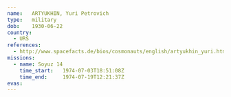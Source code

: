 ```yaml
---
name:	ARTYUKHIN, Yuri Petrovich
type:	military
dob:	1930-06-22
country:
  - URS
references:
  - http://www.spacefacts.de/bios/cosmonauts/english/artyukhin_yuri.htm
missions:
  - name: Soyuz 14
    time_start:   1974-07-03T18:51:08Z
    time_end:     1974-07-19T12:21:37Z
evas:
---
```

